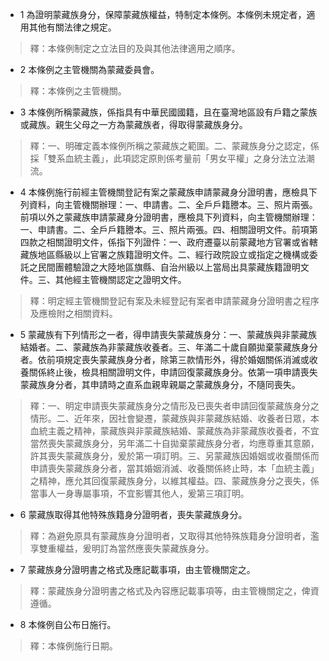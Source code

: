 * 1 為證明蒙藏族身分，保障蒙藏族權益，特制定本條例。本條例未規定者，適用其他有關法律之規定。

> 釋：本條例制定之立法目的及與其他法律適用之順序。

* 2 本條例之主管機關為蒙藏委員會。

> 釋：本條例之主管機關。

* 3 本條例所稱蒙藏族，係指具有中華民國國籍，且在臺灣地區設有戶籍之蒙族或藏族。親生父母之一方為蒙藏族者，得取得蒙藏族身分。

> 釋：一、明確定義本條例所稱之蒙藏族之範圍。二、蒙藏族身分之認定，係採「雙系血統主義」，此項認定原則係考量前「男女平權」之身分法立法潮流。

* 4 本條例施行前經主管機關登記有案之蒙藏族申請蒙藏身分證明書，應檢具下列資料，向主管機關辦理：一、申請書。二、全戶戶籍謄本。三、照片兩張。前項以外之蒙藏族申請蒙藏身分證明書，應檢具下列資料，向主管機關辦理：一、申請書。二、全戶戶籍謄本。三、照片兩張。四、相關證明文件。前項第四款之相關證明文件，係指下列證件：一、政府遷臺以前蒙藏地方官署或省轄藏族地區縣級以上官署之族籍證明文件。二、經行政院設立或指定之機構或委託之民間團體驗證之大陸地區旗縣、自治州級以上當局出具蒙藏族籍證明文件。三、其他經主管機關認定之證明文件。

> 釋：明定經主管機關登記有案及未經登記有案者申請蒙藏身分證明書之程序及應檢附之相關資料。

* 5 蒙藏族有下列情形之一者，得申請喪失蒙藏族身分：一、蒙藏族與非蒙藏族結婚者。二、蒙藏族為非蒙藏族收養者。三、年滿二十歲自願拋棄蒙藏族身分者。依前項規定喪失蒙藏族身分者，除第三款情形外，得於婚姻關係消滅或收養關係終止後，檢具相關證明文件，申請回復蒙藏族身分。依第一項申請喪失蒙藏族身分者，其申請時之直系血親卑親屬之蒙藏族身分，不隨同喪失。

> 釋：一、明定申請喪失蒙藏族身分之情形及已喪失者申請回復蒙藏族身分之情形。二、近年來，因社會變遷，蒙藏族與非蒙藏族結婚、收養者日眾，本血統主義之精神，蒙藏族與非蒙藏族結婚、蒙藏族為非蒙藏族收養者，不宜當然喪失蒙藏族身分，另年滿二十自拋棄蒙藏族身分者，均應尊重其意願，許其喪失蒙藏族身分，爰於第一項訂明。三、另蒙藏族因婚姻或收養關係而申請喪失蒙藏族身分者，當其婚姻消滅、收養關係終止時，本「血統主義」之精神，應允其回復蒙藏族身分，以維其權益。四、蒙藏族身分之喪失，係當事人一身專屬事項，不宜影響其他人，爰第三項訂明。

* 6 蒙藏族取得其他特殊族籍身分證明者，喪失蒙藏族身分。

> 釋：為避免原具有蒙藏族身分證明者，又取得其他特殊族籍身分證明者，濫享雙重權益，爰明訂為當然應喪失蒙藏族身分。

* 7 蒙藏族身分證明書之格式及應記載事項，由主管機關定之。

> 釋：蒙藏族身分證明書之格式及內容應記載事項等，由主管機關定之，俾資遵循。

* 8 本條例自公布日施行。

> 釋：本條例施行日期。

